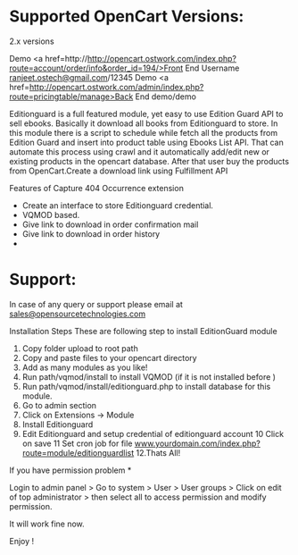 Supported OpenCart Versions:
================
2.x versions

Demo <a href=http://http://opencart.ostwork.com/index.php?route=account/order/info&order_id=194/>Front End</a> Username ranjeet.ostech@gmail.com/12345 
Demo <a href=http://opencart.ostwork.com/admin/index.php?route=pricingtable/manage>Back End</a> demo/demo

Editionguard is a full featured module, yet easy to use Edition Guard API  to sell ebooks. Basically it download all books from Editionguard to store. In this module there is a script to schedule while fetch all the products from Edition Guard and insert into product table using Ebooks List API. That can automate this process using crawl and it automatically add/edit new or existing products in the opencart database. After that user buy the products from OpenCart.Create a download link using Fulfillment API


Features of Capture 404 Occurrence extension

- Create an interface to store Editionguard credential.
- VQMOD based.
- Give link to download in order confirmation mail
- Give link to download in order history
- 

Support:
==============
In case of any query or support please email at sales@opensourcetechnologies.com



Installation Steps
These are following step to install EditionGuard module
1. Copy folder upload to root path
2. Copy and paste files to your opencart directory
3. Add as many modules as you like!
4. Run path/vqmod/install to install VQMOD (if it is not installed before )
5. Run path/vqmod/install/editionguard.php to install database for this module.
6. Go to admin section
7. Click on Extensions → Module
8. Install Editionguard
9. Edit Editionguard and setup credential of editionguard account
10 Click on save
11 Set cron job for file www.yourdomain.com/index.php?route=module/editionguardlist
12.Thats All!

If you have permission problem *

Login to admin panel > Go to system > User > User groups  >  Click on edit of top administrator > then select all to access permission and modify permission.

It will work fine now.
 
Enjoy ! 
